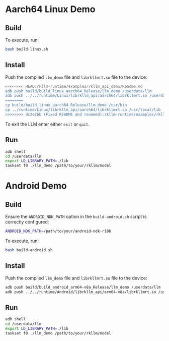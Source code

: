 # Aarch64 Linux Demo
## Build
To execute, run:
```bash
bash build-linux.sh
```

## Install
Push the compiled `llm_demo` file and `librkllmrt.so` file to the device:
```bash
<<<<<<<< HEAD:rkllm-runtime/examples/rkllm_api_demo/Readme.md
adb push build/build_linux_aarch64_Release/llm_demo /userdata/llm
adb push ../../runtime/Linux/librkllm_api/aarch64/librkllmrt.so /userdata/llm/lib
========
cp build/build_linux_aarch64_Release/llm_demo /usr/bin
cp ../runtime/Linux/librkllm_api/aarch64/librkllmrt.so /usr/local/lib
>>>>>>>> dc2e2bb (Fixed README and renamed):rkllm-runtime/examples/rkllm_api_demo/README.md
```

To exit the LLM enter either `exit` or `quit`.

## Run
```bash
adb shell
cd /userdata/llm
export LD_LIBRARY_PATH=./lib
taskset f0 ./llm_demo /path/to/your/rkllm/model
```

# Android Demo
## Build
Ensure the `ANDROID_NDK_PATH` option in the `build-android.sh` script is correctly configured:
```sh
ANDROID_NDK_PATH=/path/to/your/android-ndk-r18b
```
To execute, run:
```bash
bash build-android.sh
```

## Install
Push the compiled `llm_demo` file and `librkllmrt.so` file to the device:
```bash
adb push build/build_android_arm64-v8a_Release/llm_demo /userdata/llm
adb push ../../runtime/Android/librkllm_api/arm64-v8a/librkllmrt.so /userdata/llm/lib
```

## Run
```bash
adb shell
cd /userdata/llm
export LD_LIBRARY_PATH=./lib
taskset f0 ./llm_demo /path/to/your/rkllm/model
```
